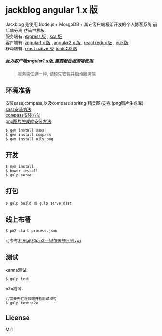 # jackblog angular 1.x 版

Jackblog 是使用 Node.js + MongoDB + 其它客户端框架开发的个人博客系统,前后端分离,仿简书模板.    
服务端有: [express 版](https://github.com/jackhutu/jackblog-api-express) , [koa 版](https://github.com/jackhutu/jackblog-api-koa)         
客户端有: [angular1.x 版](https://github.com/jackhutu/jackblog-angular1) , [angular2.x 版](https://github.com/jackhutu/jackblog-angular2) , [react redux 版](https://github.com/jackhutu/jackblog-react-redux) , [vue 版](https://github.com/jackhutu/jackblog-vue)    
移动端有: [react native 版](https://github.com/jackhutu/jackblog-react-native-redux), [ionic2.0 版](https://github.com/jackhutu/jackblog-ionic2)      
##### 此为客户端angular1.x版, 需要配合服务端使用. 

> 服务端任选一种, 请预先安装并启动服务端

## 环境准备
安装sass,compass,以及compass spriting(精灵图)支持.(png图片生成库)  
[sass安装方法](http://sass-lang.com/install)   
[compass安装方法](http://compass-style.org/install)      
[png图片生成库安装方法](http://compass-style.org/help/tutorials/spriting)       
```
$ gem install sass
$ gem install compass
$ gem install oily_png
```

## 开发
 
```
$ npm install
$ bower install
$ gulp serve
```

## 打包  
 
```
$ gulp build 或 gulp serve:dist
```

## 线上布署
```
$ pm2 start process.json
```
可参考[利用git和pm2一键布署项目到vps](http://jackhu.top/article/55cd8e00c6e998b817a930c7)

## 测试
karma测试:

```
$ gulp test
```
e2e测试:  

```
//需要先在服务端开启测试模式
$ gulp test:e2e
```

## License
MIT